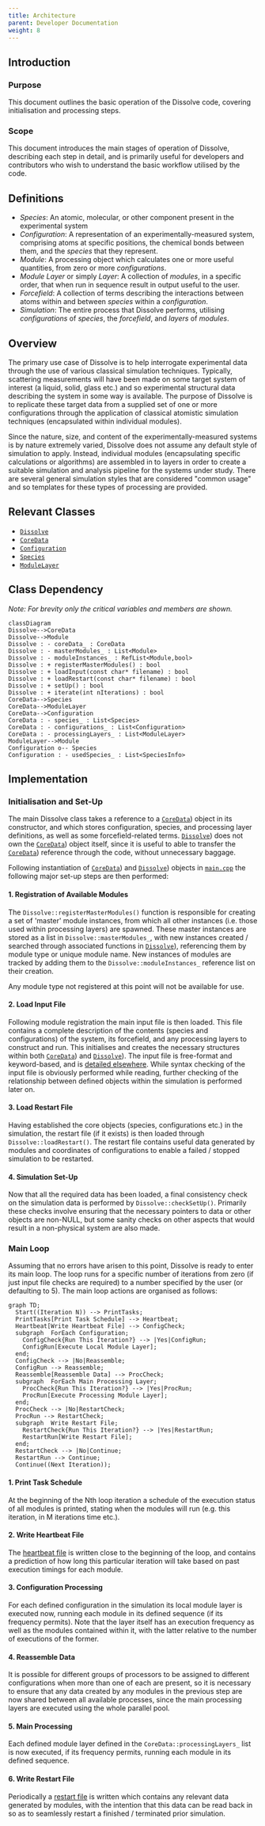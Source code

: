 ```yaml
---
title: Architecture
parent: Developer Documentation
weight: 8
---
```


## Introduction

### Purpose
This document outlines the basic operation of the Dissolve code, covering initialisation and processing steps.

### Scope
This document introduces the main stages of operation of Dissolve, describing each step in detail, and is primarily useful for developers and contributors who wish to understand the basic workflow utilised by the code.

## Definitions

- _Species_: An atomic, molecular, or other component present in the experimental system
- _Configuration_: A representation of an experimentally-measured system, comprising atoms at specific positions, the chemical bonds between them, and the _species_ that they represent. 
- _Module_: A processing object which calculates one or more useful quantities, from zero or more _configurations_.
- _Module Layer_ or simply _Layer_: A collection of _modules_, in a specific order, that when run in sequence result in output useful to the user.
- _Forcefield_: A collection of terms describing the interactions between atoms within and between _species_ within a _configuration_.
- _Simulation_: The entire process that Dissolve performs, utilising _configurations_ of _species_, the _forcefield_, and _layers_ of _modules_.

## Overview

The primary use case of Dissolve is to help interrogate experimental data through the use of various classical simulation techniques. Typically, scattering measurements will have been made on some target system of interest (a liquid, solid, glass etc.) and so experimental structural data describing the system in some way is available. The purpose of Dissolve is to replicate these target data from a supplied set of one or more configurations through the application of classical atomistic simulation techniques (encapsulated within individual modules).

Since the nature, size, and content of the experimentally-measured systems is by nature extremely varied, Dissolve does not assume any default style of simulation to apply. Instead, individual modules (encapsulating specific calculations or algorithms) are assembled in to layers in order to create a suitable simulation and analysis pipeline for the systems under study. There are several general simulation styles that are considered "common usage" and so templates for these types of processing are provided.

## Relevant Classes

- [`Dissolve`](https://github.com/trisyoungs/dissolve/tree/develop/src/main/dissolve.h)
- [`CoreData`](https://github.com/trisyoungs/dissolve/tree/develop/src/classes/coredata.h)
- [`Configuration`](https://github.com/trisyoungs/dissolve/tree/develop/src/classes/configuration.h)
- [`Species`](https://github.com/trisyoungs/dissolve/tree/develop/src/classes/species.h)
- [`ModuleLayer`](https://github.com/trisyoungs/dissolve/tree/develop/src/module/layer.h)

## Class Dependency

_Note: For brevity only the critical variables and members are shown._

```mermaid
classDiagram
Dissolve-->CoreData
Dissolve-->Module
Dissolve : - coreData_ : CoreData
Dissolve : - masterModules_ : List<Module>
Dissolve : - moduleInstances_ : RefList<Module,bool>
Dissolve : + registerMasterModules() : bool
Dissolve : + loadInput(const char* filename) : bool
Dissolve : + loadRestart(const char* filename) : bool
Dissolve : + setUp() : bool
Dissolve : + iterate(int nIterations) : bool
CoreData-->Species
CoreData-->ModuleLayer
CoreData-->Configuration
CoreData : - species_ : List<Species>
CoreData : - configurations_ : List<Configuration>
CoreData : - processingLayers_ : List<ModuleLayer>
ModuleLayer-->Module
Configuration o-- Species
Configuration : - usedSpecies_ : List<SpeciesInfo>
```

## Implementation

### Initialisation and Set-Up

The main Dissolve class takes a reference to a [`CoreData`](https://github.com/trisyoungs/dissolve/tree/develop/src/classes/coredata.h)) object in its constructor, and which stores configuration, species, and processing layer definitions, as well as some forcefield-related terms. [`Dissolve`](https://github.com/trisyoungs/dissolve/tree/develop/src/main/dissolve.h)) does not own the [`CoreData`](https://github.com/trisyoungs/dissolve/tree/develop/src/classes/coredata.h)) object itself, since it is useful to able to transfer the [`CoreData`](https://github.com/trisyoungs/dissolve/tree/develop/src/classes/coredata.h)) reference through the code, without unnecessary baggage.

Following instantiation of [`CoreData`](https://github.com/trisyoungs/dissolve/tree/develop/src/classes/coredata.h)) and [`Dissolve`](https://github.com/trisyoungs/dissolve/tree/develop/src/main/dissolve.h)) objects in [`main.cpp`](https://github.com/trisyoungs/dissolve/tree/develop/src/main.cpp) the following major set-up steps are then performed:

#### 1. Registration of Available Modules

The `Dissolve::registerMasterModules()` function is responsible for creating a set of 'master' module instances, from which all other instances (i.e. those used within processing layers) are spawned. These master instances are stored as a list in `Dissolve::masterModules_`, with new instances created / searched through associated functions in [`Dissolve`](https://github.com/trisyoungs/dissolve/tree/develop/src/main/dissolve.h)), referencing them by module type or unique module name. New instances of modules are tracked by adding them to the `Dissolve::moduleInstances_` reference list on their creation.

Any module type not registered at this point will not be available for use.

#### 2. Load Input File 

Following module registration the main input file is then loaded. This file contains a complete description of the contents (species and configurations) of the system, its forcefield, and any processing layers to construct and run. This initialises and creates the necessary structures within both [`CoreData`](https://github.com/trisyoungs/dissolve/tree/develop/src/classes/coredata.h)) and [`Dissolve`](https://github.com/trisyoungs/dissolve/tree/develop/src/main/dissolve.h)). The input file is free-format and keyword-based, and is [detailed elsewhere](../../userguide/inputfile/). While syntax checking of the input file is obviously performed while reading, further checking of the relationship between defined objects within the simulation is performed later on.

#### 3. Load Restart File

Having established the core objects (species, configurations etc.) in the simulation, the restart file (if it exists) is then loaded through `Dissolve::loadRestart()`. The restart file contains useful data generated by modules and coordinates of configurations to enable a failed / stopped simulation to be restarted.

#### 4. Simulation Set-Up

Now that all the required data has been loaded, a final consistency check on the simulation data is performed by `Dissolve::checkSetUp()`. Primarily these checks involve ensuring that the necessary pointers to data or other objects are non-NULL, but some sanity checks on other aspects that would result in a non-physical system are also made.

### Main Loop

Assuming that no errors have arisen to this point, Dissolve is ready to enter its main loop. The loop runs for a specific number of iterations from zero (if just input file checks are required) to a number specified by the user (or defaulting to 5). The main loop actions are organised as follows:

```mermaid
graph TD;
  Start((Iteration N)) --> PrintTasks;
  PrintTasks[Print Task Schedule] --> Heartbeat;
  Heartbeat[Write Heartbeat File] --> ConfigCheck;
  subgraph  ForEach Configuration;
    ConfigCheck{Run This Iteration?} --> |Yes|ConfigRun; 
    ConfigRun[Execute Local Module Layer];
  end;
  ConfigCheck --> |No|Reassemble;
  ConfigRun --> Reassemble;
  Reassemble[Reassemble Data] --> ProcCheck;
  subgraph  ForEach Main Processing Layer;
    ProcCheck{Run This Iteration?} --> |Yes|ProcRun;
    ProcRun[Execute Processing Module Layer];
  end;
  ProcCheck --> |No|RestartCheck;
  ProcRun --> RestartCheck;
  subgraph  Write Restart File;
    RestartCheck{Run This Iteration?} --> |Yes|RestartRun;
    RestartRun[Write Restart File];
  end;
  RestartCheck --> |No|Continue;
  RestartRun --> Continue;
  Continue((Next Iteration));
```

#### 1. Print Task Schedule

At the beginning of the Nth loop iteration a schedule of the execution status of all modules is printed, stating when the modules will run (e.g. this iteration, in M iterations time etc.).

#### 2. Write Heartbeat File

The [heartbeat file](../io/heartbeat.md) is written close to the beginning of the loop, and contains a prediction of how long this particular iteration will take based on past execution timings for each module.

#### 3. Configuration Processing

For each defined configuration in the simulation its local module layer is executed now, running each module in its defined sequence (if its frequency permits). Note that the layer itself has an execution frequency as well as the modules contained within it, with the latter relative to the number of executions of the former.

#### 4. Reassemble Data

It is possible for different groups of processors to be assigned to different configurations when more than one of each are present, so it is necessary to ensure that any data created by any modules in the previous step are now shared between all available processes, since the main processing layers are executed using the whole parallel pool.

#### 5. Main Processing

Each defined module layer defined in the `CoreData::processingLayers_` list is now executed, if its frequency permits, running each module in its defined sequence.

#### 6. Write Restart File

Periodically a [restart file](../InputOutput/Restart.md) is written which contains any relevant data generated by modules, with the intention that this data can be read back in so as to seamlessly restart a finished / terminated prior simulation.

